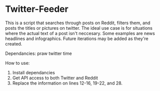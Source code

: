 # Twitter-Feeder
This is a script that searches through posts on Reddit, filters them, and posts the titles or pictures on twitter. The ideal use case is for situations where the actual text of a post isn't neccesary. Some examples are news headlines and infographics. Future iterations may be added as they're created.

Dependancies:
praw
twitter
time

How to use:
1. Install dependancies
2. Get API access to both Twitter and Reddit
3. Replace the information on lines 12-16, 19-22, and 28.
